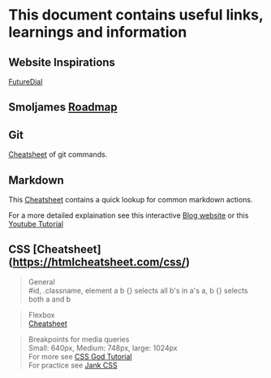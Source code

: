# This document contains useful links, learnings and information

## Website Inspirations
[FutureDial](https://www.futuredial.com/)

## Smoljames [Roadmap](https://smoljames.com/roadmap)

## Git 
[Cheatsheet](git_cheatsheet.pdf) of git commands.

## Markdown 
This [Cheatsheet](markdown_cheatsheet.pdf) contains a quick lookup for common markdown actions. 

For a more detailed explaination see this interactive [Blog website](https://blog.webdevsimplified.com/2023-06/markdown-crash-course/) or this [Youtube Tutorial](https://www.youtube.com/watch?v=_PPWWRV6gbA&ab_channel=WebDevSimplified)

## CSS [Cheatsheet] (https://htmlcheatsheet.com/css/)
> General  
#id, .classname, element
a b {} selects all b's in a's
a, b {} selects both a and b  


> Flexbox  
[Cheatsheet](https://flexbox.malven.co/)


> Breakpoints for media queries  
Small: 640px, Medium: 748px, large: 1024px  
For more see [CSS God Tutorial](https://www.youtube.com/watch?v=c51RJtRFky4&ab_channel=Smoljames)  
For practice see [Jank CSS](https://jankcss.com/)
